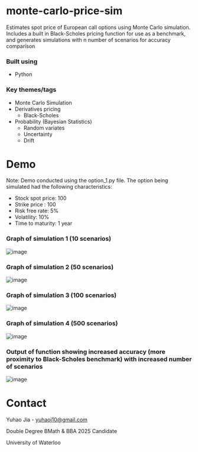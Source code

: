 # monte-carlo-price-sim
Estimates spot price of European call options using Monte Carlo simulation. Includes a built in Black-Scholes pricing function for use as a benchmark, and generates simulations with n number of scenarios for accuracy comparison

### Built using

* Python

### Key themes/tags

* Monte Carlo Simulation
* Derivatives pricing
  * Black-Scholes
* Probability (Bayesian Statistics)
  * Random variates
  * Uncertainty
  * Drift
 
# Demo

Note: Demo conducted using the option_1.py file. The option being simulated had the following characteristics:

* Stock spot price: 100
* Strike price : 100
* Risk free rate: 5%
* Volatility: 10%
* Time to maturity: 1 year

### Graph of simulation 1 (10 scenarios)

![image](https://user-images.githubusercontent.com/112993711/189773560-fb41f8a9-84ec-40a4-a01e-326060d64996.png)

### Graph of simulation 2 (50 scenarios)

![image](https://user-images.githubusercontent.com/112993711/189773648-30eeb413-b3a3-4731-b645-f96affbe2419.png)

### Graph of simulation 3 (100 scenarios)

![image](https://user-images.githubusercontent.com/112993711/189773742-50eaa6c1-15da-4d31-8080-8887be68ecf5.png)

### Graph of simulation 4 (500 scenarios)

![image](https://user-images.githubusercontent.com/112993711/189773988-2c0813a4-7105-44ee-b7b3-48ae9fd03505.png)

### Output of function showing increased accuracy (more proximity to Black-Scholes benchmark) with increased number of scenarios

![image](https://user-images.githubusercontent.com/112993711/189773808-791c04d5-2cc6-4187-9b1c-966101aaba21.png)

# Contact

Yuhao Jia - yuhaoj10@gmail.com

Double Degree BMath & BBA 2025 Candidate

University of Waterloo 
